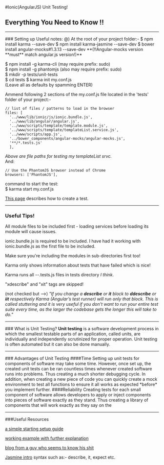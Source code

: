 #Ionic(AngularJS) Unit Testing!
## Everything You Need to Know !!
<hr />
### Setting up
Useful notes:  
@) At the root of your project folder:-  
$ npm install karma --save-dev  
$ npm install karma-jasmine --save-dev  
$ bower install angular-mocks#1.3.13 --save-dev **(!!Angular-mocks version **must** match angular.js version!)**  
  
  
$ npm install -g karma-cli (may require prefix: sudo)  
$ npm install -g phantomjs (also may require prefix: sudo)  
$ mkdir -p tests/unit-tests  
$ cd tests
$ karma init my.conf.js  
(Leave all as defaults by spamming ENTER)  
  
Ammend following 2 sections of the my.conf.js file located in the 'tests' folder of your project:-  
    
    // list of files / patterns to load in the browser
    files: [
      '../www/lib/ionic/js/ionic.bundle.js',  
  	  '../www/lib/angular/angular.js',  
  	  '../www/scripts/template/template.module.js',  
  	  '../www/scripts/template/templateList.service.js',    
  	  '../www/scripts/app.js',  
  	  '../bower_components/angular-mocks/angular-mocks.js',  
  	  '**/*.tests.js' 
  	  ],  
*Above are file paths for testing my templateList srvc.*  
 And:  
 
 	// Use the PhantomJS browser instead of Chrome
    browsers: ['PhantomJS'],
  
command to start the test:  
$ karma start my.conf.js  
  
[This page](http://jasmine.github.io/1.3/introduction.html) describes how to create a test.
<hr />

### Useful Tips!
All module files to be included first - loading services before loading its module will cause issues.  
  
ionic.bundle.js is required to be included. I have had it working with ionic.bundle.js as the first file to be included.  
  
Make sure you're including the modules in sub-directories first too!  
  
Karma only shows information about tests that have failed which is nice!  
  
Karma runs all --.tests.js files in tests directory *I think*.  

"xdescribe" and "xit" tags are skipped!  

(not checked but -->) *"If you change a **describe** or **it** block to **ddescribe** or **iit** respectively Karma (Angular’s test runner) will run only that block. This is called stuttering and it is very useful if you don’t want to run your entire test suite every time, as the larger the codebase gets the longer this will take to do."*
<hr />
### What is Unit Testing?
<b>Unit testing</b> is a software development process in which the smallest testable parts of an application, called units, are individually and independently scrutinized for proper operation. Unit testing is often automated but it can also be done manually.
<hr />
### Advantages of Unit Testing
####Time
Setting up unit tests for components of software may take some time. However, once set up, the created unit tests can be ran countless times whenever created software runs into problems. Thus creating a much shorter debugging cycle.  
In addition, when creating a new piece of code you can quickly create a mock environment to test all functions to ensure it all works as expected *before* you implement further.
####Reliability
Creating tests for each small component of software allows developers to apply or inject components into pieces of software exactly as they stand. Thus creating a library of components that will work exactly as they say on the 

<hr />
###Useful Resources

[a simple starting setup guide](http://mcgivery.com/unit-testing-ionic-app/)

[working example with further explanation](http://nathanleclaire.com/blog/2014/04/12/unit-testing-services-in-angularjs-for-fun-and-for-profit/)

[blog from a guy who seems to know his shit](http://nathanleclaire.com/blog/2014/04/12/unit-testing-services-in-angularjs-for-fun-and-for-profit/)

[Jasmine intro](http://jasmine.github.io/1.3/introduction.html) syntax such as:- describe, it, expect etc.